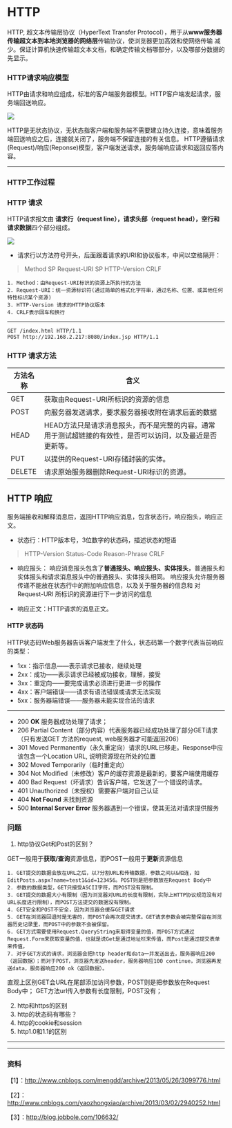# HTTP

HTTP, 超文本传输层协议（HyperText Transfer Protocol），用于从**www服务器传输超文本到本地浏览器的网络层**传输协议，使浏览器更加高效和使网络传输
减少。保证计算机快速传输超文本文档，和确定传输文档哪部分，以及哪部分数据的先显示。

### HTTP请求响应模型

HTTP由请求和响应组成，标准的客户端服务器模型。HTTP客户端发起请求，服务端回送响应。

![][1]

HTTP是无状态协议，无状态指客户端和服务端不需要建立持久连接，意味着服务端回送响应之后，连接就关闭了，服务端不保留连接的有关信息。
HTTP遵循请求(Request)/响应(Reponse)模型，客户端发送请求，服务端响应请求和返回应答内容。

---
### HTTP工作过程

### HTTP 请求

HTTP请求报文由 **请求行（request line），请求头部（request head），空行和请求数据**四个部分组成。

![][2]

* 请求行以方法符号开头，后面跟着请求的URI和协议版本，中间以空格隔开：

> Method SP Request-URI SP HTTP-Version CRLF

	1. Method：由Request-URI标识的资源上所执行的方法
	2. Request-URI：统一资源标识符(通过简单的格式化字符串，通过名称、位置、或其他任何特性标识某个资源)
	3. HTTP-Version 请求的HTTP协议版本
	4. CRLF表示回车和换行
---
    GET /index.html HTTP/1.1
    POST http://192.168.2.217:8080/index.jsp HTTP/1.1

### HTTP 请求方法

|方法名称          |含义             |
|-----------------|----------------| 
|GET|获取由Request-URI所标识的资源的信息|
|POST|向服务器发送请求，要求服务器接收附在请求后面的数据|
|HEAD|HEAD方法只是请求消息报头，而不是完整的内容。通常用于测试超链接的有效性，是否可以访问，以及最近是否更新等。|
|PUT              |以提供的Request-URI存储封装的实体。 |
|DELETE           |请求原始服务器删除Request-URI标识的资源。 |

## HTTP 响应

服务端接收和解释消息后，返回HTTP响应消息，包含状态行，响应抱头，响应正文。

* 状态行：HTTP版本号，3位数字的状态码，描述状态的短语

> HTTP-Version Status-Code Reason-Phrase CRLF

* 响应报头： 响应消息报头包含了**普通报头、响应报头、实体报头**，普通报头和实体报头和请求消息报头中的普通报头、实体报头相同。
响应报头允许服务器传递不能放在状态行中的附加响应信息，以及关于服务器的信息和 对 Request-URI 所标识的资源进行下一步访问的信息

* 响应正文：HTTP请求的消息正文。

#### HTTP 状态码

HTTP状态码Web服务器告诉客户端发生了什么，状态码第一个数字代表当前响应的类型：

* 1xx：指示信息——表示请求已接收，继续处理
* 2xx：成功——表示请求已经被成功接收，理解，接受
* 3xx：重定向——要完成请求必须进行更进一步的操作
* 4xx：客户端错误——请求有语法错误或请求无法实现
* 5xx：服务器端错误——服务器未能实现合法的请求
---
* 200 **OK** 服务器成功处理了请求；
* 206 Partial Content（部分内容）代表服务器已经成功处理了部分GET请求（只有发送GET 方法的request, web服务器才可能返回206）
* 301 Moved Permanently（永久重定向）请求的URL已移走。Response中应该包含一个Location URL, 说明资源现在所处的位置
* 302 Moved Temporarily（临时重定向） 
* 304 Not Modified（未修改）客户的缓存资源是最新的，要客户端使用缓存
* 400 Bad Request（坏请求）告诉客户端，它发送了一个错误的请求。
* 401 Unauthorized（未授权）需要客户端对自己认证
* 404 **Not Found** 未找到资源
* 500 **Internal Server Error** 服务器遇到一个错误，使其无法对请求提供服务


### 问题

1. http协议Get和Post的区别？

GET一般用于**获取/查询**资源信息，而POST一般用于**更新**资源信息

	1. GET提交的数据会放在URL之后，以?分割URL和传输数据，参数之间以&相连，如EditPosts.aspx?name=test1&id=123456。POST则是把参数放在Request Body中
	2. 参数的数据类型，GET只接受ASCII字符，而POST没有限制。
	3. GET提交的数据大小有限制（因为浏览器对URL的长度有限制，实际上HTTP协议规范没有对URL长度进行限制），而POST方法提交的数据没有限制。
	4. GET安全和POST不安全，因为浏览器会缓存GET请求
	5. GET在浏览器回退时是无害的，而POST会再次提交请求。GET请求参数会被完整保留在浏览器历史记录里，而POST中的参数不会被保留。
	6. GET方式需要使用Request.QueryString来取得变量的值，而POST方式通过Request.Form来获取变量的值，也就是说Get是通过地址栏来传值，而Post是通过提交表单来传值。
	7. 对于GET方式的请求，浏览器会把http header和data一并发送出去，服务器响应200（返回数据）；而对于POST，浏览器先发送header，服务器响应100 continue，浏览器再发送data，服务器响应200 ok（返回数据）。


直观上区别GET会URL在尾部添加访问参数，POST则是把参数放在Request Body中；
GET方法url传入参数有长度限制，POST没有；

2. http和https的区别
3. http的状态码有哪些？
4. http的cookie和session
5. http1.0和1.1的区别



---

[1]:http_request_reponse.jpg
[2]:http_request.png

---

### 资料

【1】：http://www.cnblogs.com/mengdd/archive/2013/05/26/3099776.html

【2】：http://www.cnblogs.com/yaozhongxiao/archive/2013/03/02/2940252.html

【3】：http://blog.jobbole.com/106632/